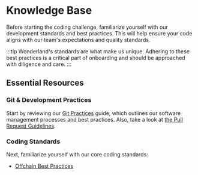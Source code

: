 # Knowledge Base

Before starting the coding challenge, familiarize yourself with our development standards and best practices. This will help ensure your code aligns with our team's expectations and quality standards.

:::tip
Wonderland's standards are what make us unique. Adhering to these best practices is a critical part of onboarding and should be approached with diligence and care.
:::

## Essential Resources

### Git & Development Practices
Start by reviewing our [Git Practices](docs/processes/github/git-practices.md) guide, which outlines our software management processes and best practices. Also, take a look at [the Pull Request Guidelines](docs/processes/github/pr-guidelines.md).

### Coding Standards
Next, familiarize yourself with our core coding standards:
- [Offchain Best Practices](docs/development/offchain/best-practices.md)

